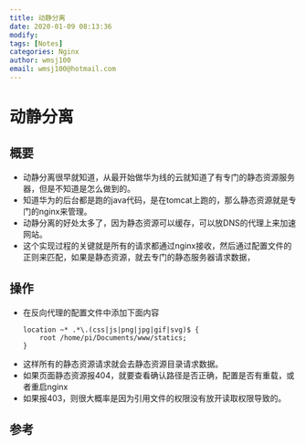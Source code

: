 ```yaml
---
title: 动静分离
date: 2020-01-09 08:13:36
modify: 
tags: [Notes]
categories: Nginx
author: wmsj100
email: wmsj100@hotmail.com
---
```


# 动静分离

## 概要

- 动静分离很早就知道，从最开始做华为线的云就知道了有专门的静态资源服务器，但是不知道是怎么做到的。
- 知道华为的后台都是跑的java代码，是在tomcat上跑的，那么静态资源就是专门的nginx来管理。
- 动静分离的好处太多了，因为静态资源可以缓存，可以放DNS的代理上来加速网站。
- 这个实现过程的关键就是所有的请求都通过nginx接收，然后通过配置文件的正则来匹配，如果是静态资源，就去专门的静态服务器请求数据，

## 操作

- 在反向代理的配置文件中添加下面内容
	```nginx
	location ~* .*\.(css|js|png|jpg|gif|svg)$ {
		root /home/pi/Documents/www/statics;
	}
	```
- 这样所有的静态资源请求就会去静态资源目录请求数据。
- 如果页面静态资源报404，就要查看确认路径是否正确，配置是否有重载，或者重启nginx
- 如果报403，则很大概率是因为引用文件的权限没有放开读取权限导致的。

## 参考

